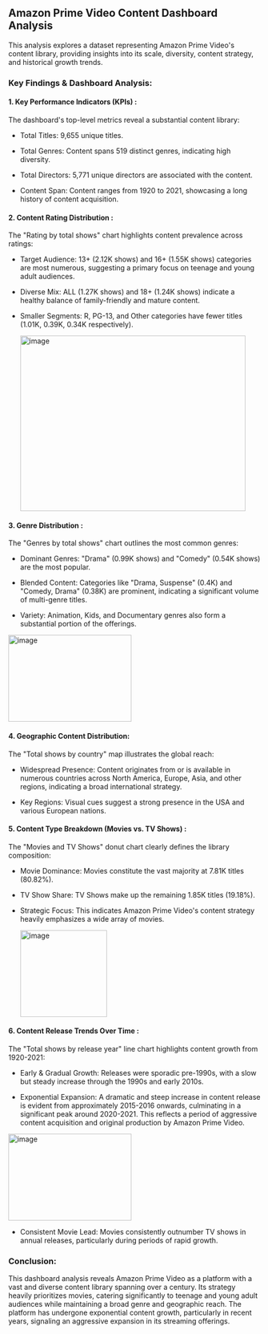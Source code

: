 ## Amazon Prime Video Content Dashboard Analysis
This analysis explores a dataset representing Amazon Prime Video's content library, providing insights into its scale, diversity, content strategy, and historical growth trends.

### Key Findings & Dashboard Analysis:
#### 1. Key Performance Indicators (KPIs) : 
The dashboard's top-level metrics reveal a substantial content library:

- Total Titles: 9,655 unique titles.

- Total Genres: Content spans 519 distinct genres, indicating high diversity.

- Total Directors: 5,771 unique directors are associated with the content.

- Content Span: Content ranges from 1920 to 2021, showcasing a long history of content acquisition.

#### 2. Content Rating Distribution : 
The "Rating by total shows" chart highlights content prevalence across ratings:

- Target Audience: 13+ (2.12K shows) and 16+ (1.55K shows) categories are most numerous, suggesting a primary focus on teenage and young adult audiences.

- Diverse Mix: ALL (1.27K shows) and 18+ (1.24K shows) indicate a healthy balance of family-friendly and mature content.

- Smaller Segments: R, PG-13, and Other categories have fewer titles (1.01K, 0.39K, 0.34K respectively).

  <img  width="450" height="350" alt="image" src="https://github.com/user-attachments/assets/94ef8c0f-0534-4d83-b52f-2a4966626f9b" />
  


#### 3. Genre Distribution : 
The "Genres by total shows" chart outlines the most common genres:

- Dominant Genres: "Drama" (0.99K shows) and "Comedy" (0.54K shows) are the most popular.

- Blended Content: Categories like "Drama, Suspense" (0.4K) and "Comedy, Drama" (0.38K) are prominent, indicating a significant volume of multi-genre titles.

- Variety: Animation, Kids, and Documentary genres also form a substantial portion of the offerings.

<img  width="246" height="173" alt="image" src="https://github.com/user-attachments/assets/cdb39874-f9ec-4ec1-80f7-779f53b89e95" />


#### 4. Geographic Content Distribution: 
The "Total shows by country" map illustrates the global reach:

- Widespread Presence: Content originates from or is available in numerous countries across North America, Europe, Asia, and other regions, indicating a broad international strategy.

- Key Regions: Visual cues suggest a strong presence in the USA and various European nations.

#### 5. Content Type Breakdown (Movies vs. TV Shows) : 
The "Movies and TV Shows" donut chart clearly defines the library composition:

- Movie Dominance: Movies constitute the vast majority at 7.81K titles (80.82%).

- TV Show Share: TV Shows make up the remaining 1.85K titles (19.18%).

- Strategic Focus: This indicates Amazon Prime Video's content strategy heavily emphasizes a wide array of movies.

  <img  width="" height="173" alt="image" src="https://github.com/user-attachments/assets/3e55e0af-011a-4629-89af-5f7f4f2bc0d1" />


#### 6. Content Release Trends Over Time : 
The "Total shows by release year" line chart highlights content growth from 1920-2021:

- Early & Gradual Growth: Releases were sporadic pre-1990s, with a slow but steady increase through the 1990s and early 2010s.

- Exponential Expansion: A dramatic and steep increase in content release is evident from approximately 2015-2016 onwards, culminating in a significant peak around 2020-2021. This reflects a period of aggressive content acquisition and original production by Amazon Prime Video.

<img  width="246" height="173" alt="image" src="https://github.com/user-attachments/assets/538282dd-77c8-418f-9936-5560630f6378" />


- Consistent Movie Lead: Movies consistently outnumber TV shows in annual releases, particularly during periods of rapid growth.

### Conclusion:
This dashboard analysis reveals Amazon Prime Video as a platform with a vast and diverse content library spanning over a century. Its strategy heavily prioritizes movies, catering significantly to teenage and young adult audiences while maintaining a broad genre and geographic reach. The platform has undergone exponential content growth, particularly in recent years, signaling an aggressive expansion in its streaming offerings.
